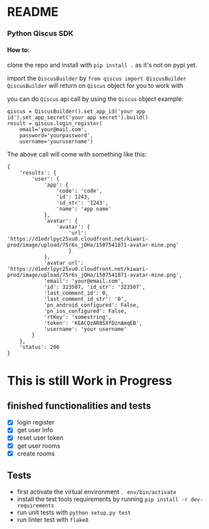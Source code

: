 # README

### Python Qiscus SDK

#### How to:
clone the repo and install with `pip install .` as it's not on pypi yet.

import the `QiscusBuilder` by `from qiscus import QiscusBuilder`
`QiscusBuilder` will return on `Qiscus` object for you to work with

you can do `Qiscus` api call by using the `Qiscus` object
example:
```
qiscus = QiscusBuilder().set_app_id('your app id').set_app_secret('your app secret').build()
result = qiscus.login_register(
	email='your@mail.com',
	password='yourpassword',
	username='yourusername')
``` 

The above call will come with something like this:
```
{
	'results': {
		'user': {
			'app': {
				'code': 'code', 
				'id': 1243, 
				'id_str': '1243', 
				'name': 'app name'
			}, 
			'avatar': {
				'avatar': {
					'url': 'https://d1edrlpyc25xu0.cloudfront.net/kiwari-prod/image/upload/75r6s_jOHa/1507541871-avatar-mine.png'
					}
			}, 
			'avatar_url': 'https://d1edrlpyc25xu0.cloudfront.net/kiwari-prod/image/upload/75r6s_jOHa/1507541871-avatar-mine.png', 
			'email': 'your@email.com', 
			'id': 323507, 'id_str': '323507', 
			'last_comment_id': 0, 
			'last_comment_id_str': '0', 
			'pn_android_configured': False, 
			'pn_ios_configured': False, 
			'rtKey': 'somestring', 
			'token': 'KEACQzAR8SXfDznAmqEB', 
			'username': 'your username'
		}
	}, 
	'status': 200
}

```

# This is still Work in Progress
## finished functionalities and tests
- [x] login register
- [x] get user info
- [x] reset user token
- [x] get user rooms
- [x] create rooms

## Tests
- first activate the virtual environment `. env/bin/activate`
- install the test tools requirements by running `pip install -r dev-requirements`
- run unit tests with `python setup.py test` 
- run linter test with `flake8` 